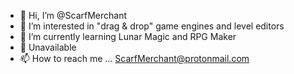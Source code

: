 - 👋 Hi, I’m @ScarfMerchant
- 👀 I’m interested in "drag & drop" game engines and level editors 
- 🌱 I’m currently learning Lunar Magic and RPG Maker
- 💞️ Unavailable
- 📫 How to reach me ... ScarfMerchant@protonmail.com

<!---
ScarfMerchant/ScarfMerchant is a ✨ special ✨ repository because its `README.md` (this file) appears on your GitHub profile.
You can click the Preview link to take a look at your changes.
--->
